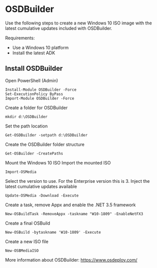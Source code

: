 # OSDBuilder 

Use the following steps to create a new Windows 10 ISO image with the latest cumulative updates included with OSDBuilder.

Requirements:
- Use a Windows 10 platform
- Install the latest ADK

## Install OSDBuilder

Open PowerShell (Admin) 

    Install-Module OSDBuilder -Force
    Set-ExecutionPolicy ByPass
    Import-Module OSDBuilder -Force

Create a folder for OSDBuilder

    mkdir d:\OSDBuilder
Set the path location

    Get-OSDBuilder -setpath d:\OSDBuilder

Create the OSDBuilder folder structure
    
    Get-OSBuilder -CreatePaths

Mount the Windows 10 ISO
Import the mounted ISO
    
    Import-OSMedia

Select the version to use. For the Enterprise version this is 3. 
Inject the latest cumulative updates available
    
    Update-OSMedia -Download -Execute

Create a task, remove Appx and enable the .NET 3.5 framework
    
    New-OSBuildTask -RemoveAppx -taskname "W10-1809" -EnableNetFX3

Create a final OSBuild 
    
    New-OSBuild -bytaskname 'W10-1809' -Execute

Create a new ISO file
    
    New-OSBMediaISO

More information about OSDBuilder: https://www.osdeploy.com/

